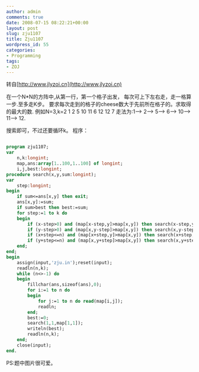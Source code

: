 ```yaml
---
author: admin
comments: true
date: 2008-07-15 08:22:21+00:00
layout: post
slug: zju1107
title: Zju1107
wordpress_id: 55
categories:
- Programming
tags:
- ZOJ
---
```


转自[http://www.jlyzoi.cn](http://www.jlyzoi.cn)


> 
在一个N*N的方阵中,从第一行，第一个格子出发，
每次可上下左右走，走一格算一步.至多走K步。
要求每次走到的格子的cheese数大于先前所在格子的。求取得的最大的数.
例如N=3,k=2
1 2 5
10 11 6
12 12 7
走法为:1--> 2--> 5--> 6--> 10--> 11--> 12.



<!-- more -->
搜索即可，不过还要循环k。
程序：

```pascal 

program zju1107;
var
    n,k:longint;
    map,ans:array[1..100,1..100] of longint;
    i,j,best:longint;
procedure search(x,y,sum:longint);
var
    step:longint;
begin
    if sum<=ans[x,y] then exit;
    ans[x,y]:=sum;
    if sum>best then best:=sum;
    for step:=1 to k do
    begin
        if (x-step>0) and (map[x-step,y]>map[x,y]) then search(x-step,y,sum+map[x-step,y]);
        if (y-step>0) and (map[x,y-step]>map[x,y]) then search(x,y-step,sum+map[x,y-step]);
        if (x+step<=n) and (map[x+step,y]>map[x,y]) then search(x+step,y,sum+map[x+step,y]);
        if (y+step<=n) and (map[x,y+step]>map[x,y]) then search(x,y+step,sum+map[x,y+step]);
    end;
end;
begin
    assign(input,'zju.in');reset(input);
    readln(n,k);
    while (n<>-1) do
    begin
        fillchar(ans,sizeof(ans),0);
        for i:=1 to n do
        begin
            for j:=1 to n do read(map[i,j]);
            readln;
        end;
        best:=0;
        search(1,1,map[1,1]);
        writeln(best);
        readln(n,k);
    end;
    close(input);
end.

```

PS:题中图片很可爱。

